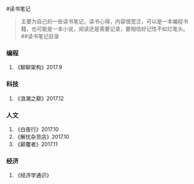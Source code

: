 #读书笔记

> 主要为自己的一些读书笔记，读书心得，内容很宽泛，可以是一本编程书籍，也可能是一本小说，阅读还是需要记录，要相信好记性不如烂笔头。
##读书笔记目录
### 编程
1. 《聊聊架构》2017.9
### 科技
1. 《浪潮之巅》2017.12
### 人文
1. 《白夜行》2017.10
2. 《解忧杂货店》2017.10
3. 《颠覆者》2017.11
### 经济
1. 《经济学通识》
